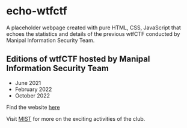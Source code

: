 # echo-wtfctf

A placeholder webpage created with pure HTML, CSS, JavaScript that echoes the statistics and details of the previous wtfCTF conducted by Manipal Information Security Team.

## Editions of wtfCTF hosted by Manipal Information Security Team

- June 2021
- February 2022
- October 2022

Find the website [here](https://wtfctf.wearemist.in)

Visit [MIST](https://wearemist.in) for more on the exciting activities of the club.
